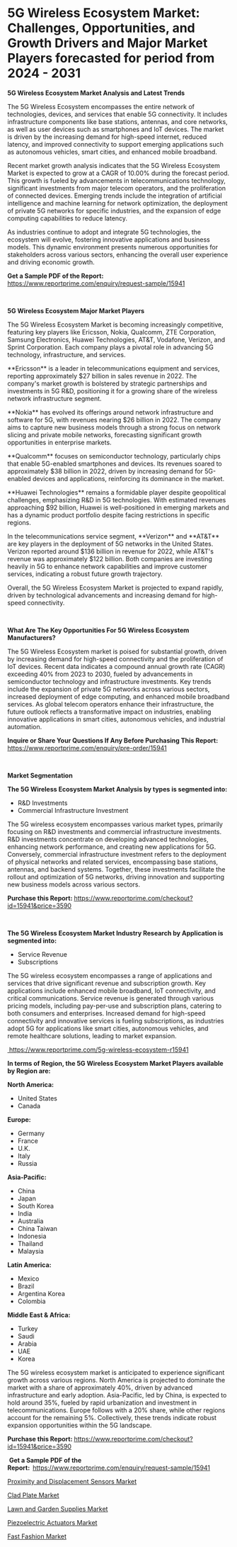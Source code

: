 <p><h1>5G Wireless Ecosystem Market: Challenges, Opportunities, and Growth Drivers and Major Market Players forecasted for period from 2024 - 2031</h1></p><p><strong>5G Wireless Ecosystem Market Analysis and Latest Trends</strong></p>
<p><p>The 5G Wireless Ecosystem encompasses the entire network of technologies, devices, and services that enable 5G connectivity. It includes infrastructure components like base stations, antennas, and core networks, as well as user devices such as smartphones and IoT devices. The market is driven by the increasing demand for high-speed internet, reduced latency, and improved connectivity to support emerging applications such as autonomous vehicles, smart cities, and enhanced mobile broadband.</p><p>Recent market growth analysis indicates that the 5G Wireless Ecosystem Market is expected to grow at a CAGR of 10.00% during the forecast period. This growth is fueled by advancements in telecommunications technology, significant investments from major telecom operators, and the proliferation of connected devices. Emerging trends include the integration of artificial intelligence and machine learning for network optimization, the deployment of private 5G networks for specific industries, and the expansion of edge computing capabilities to reduce latency.</p><p>As industries continue to adopt and integrate 5G technologies, the ecosystem will evolve, fostering innovative applications and business models. This dynamic environment presents numerous opportunities for stakeholders across various sectors, enhancing the overall user experience and driving economic growth.</p></p>
<p><strong>Get a Sample PDF of the Report:&nbsp;</strong> <a href="https://www.reportprime.com/enquiry/request-sample/15941?utm_campaign=1674&utm_medium=2&utm_source=Github&utm_content=ia&utm_term=25122024&utm_id=5g-wireless-ecosystem">https://www.reportprime.com/enquiry/request-sample/15941</a></p>
<p>&nbsp;</p>
<p><strong>5G Wireless Ecosystem Major Market Players</strong></p>
<p><p>The 5G Wireless Ecosystem Market is becoming increasingly competitive, featuring key players like Ericsson, Nokia, Qualcomm, ZTE Corporation, Samsung Electronics, Huawei Technologies, AT&T, Vodafone, Verizon, and Sprint Corporation. Each company plays a pivotal role in advancing 5G technology, infrastructure, and services.</p><p>**Ericsson** is a leader in telecommunications equipment and services, reporting approximately $27 billion in sales revenue in 2022. The company's market growth is bolstered by strategic partnerships and investments in 5G R&D, positioning it for a growing share of the wireless network infrastructure segment.</p><p>**Nokia** has evolved its offerings around network infrastructure and software for 5G, with revenues nearing $26 billion in 2022. The company aims to capture new business models through a strong focus on network slicing and private mobile networks, forecasting significant growth opportunities in enterprise markets.</p><p>**Qualcomm** focuses on semiconductor technology, particularly chips that enable 5G-enabled smartphones and devices. Its revenues soared to approximately $38 billion in 2022, driven by increasing demand for 5G-enabled devices and applications, reinforcing its dominance in the market.</p><p>**Huawei Technologies** remains a formidable player despite geopolitical challenges, emphasizing R&D in 5G technologies. With estimated revenues approaching $92 billion, Huawei is well-positioned in emerging markets and has a dynamic product portfolio despite facing restrictions in specific regions.</p><p>In the telecommunications service segment, **Verizon** and **AT&T** are key players in the deployment of 5G networks in the United States. Verizon reported around $136 billion in revenue for 2022, while AT&T's revenue was approximately $122 billion. Both companies are investing heavily in 5G to enhance network capabilities and improve customer services, indicating a robust future growth trajectory.</p><p>Overall, the 5G Wireless Ecosystem Market is projected to expand rapidly, driven by technological advancements and increasing demand for high-speed connectivity.</p></p>
<p>&nbsp;</p>
<p><strong>What Are The Key Opportunities For 5G Wireless Ecosystem Manufacturers?</strong></p>
<p><p>The 5G Wireless Ecosystem market is poised for substantial growth, driven by increasing demand for high-speed connectivity and the proliferation of IoT devices. Recent data indicates a compound annual growth rate (CAGR) exceeding 40% from 2023 to 2030, fueled by advancements in semiconductor technology and infrastructure investments. Key trends include the expansion of private 5G networks across various sectors, increased deployment of edge computing, and enhanced mobile broadband services. As global telecom operators enhance their infrastructure, the future outlook reflects a transformative impact on industries, enabling innovative applications in smart cities, autonomous vehicles, and industrial automation.</p></p>
<p><strong>Inquire or Share Your Questions If Any Before Purchasing This Report:</strong> <a href="https://www.reportprime.com/enquiry/pre-order/15941?utm_campaign=1674&utm_medium=2&utm_source=Github&utm_content=ia&utm_term=25122024&utm_id=5g-wireless-ecosystem">https://www.reportprime.com/enquiry/pre-order/15941</a></p>
<p>&nbsp;</p>
<p><strong>Market Segmentation</strong></p>
<p><strong>The 5G Wireless Ecosystem Market Analysis by types is segmented into:</strong></p>
<p><ul><li>R&D Investments</li><li>Commercial Infrastructure Investment</li></ul></p>
<p><p>The 5G wireless ecosystem encompasses various market types, primarily focusing on R&D investments and commercial infrastructure investments. R&D investments concentrate on developing advanced technologies, enhancing network performance, and creating new applications for 5G. Conversely, commercial infrastructure investment refers to the deployment of physical networks and related services, encompassing base stations, antennas, and backend systems. Together, these investments facilitate the rollout and optimization of 5G networks, driving innovation and supporting new business models across various sectors.</p></p>
<p><strong>Purchase this Report:&nbsp;</strong><a href="https://www.reportprime.com/checkout?id=15941&price=3590&utm_campaign=1674&utm_medium=2&utm_source=Github&utm_content=ia&utm_term=25122024&utm_id=5g-wireless-ecosystem">https://www.reportprime.com/checkout?id=15941&price=3590</a></p>
<p>&nbsp;</p>
<p><strong>The 5G Wireless Ecosystem Market Industry Research by Application is segmented into:</strong></p>
<p><ul><li>Service Revenue</li><li>Subscriptions</li></ul></p>
<p><p>The 5G wireless ecosystem encompasses a range of applications and services that drive significant revenue and subscription growth. Key applications include enhanced mobile broadband, IoT connectivity, and critical communications. Service revenue is generated through various pricing models, including pay-per-use and subscription plans, catering to both consumers and enterprises. Increased demand for high-speed connectivity and innovative services is fueling subscriptions, as industries adopt 5G for applications like smart cities, autonomous vehicles, and remote healthcare solutions, leading to market expansion.</p></p>
<p><a href="https://www.reportprime.com/5g-wireless-ecosystem-r15941?utm_campaign=1674&utm_medium=2&utm_source=Github&utm_content=ia&utm_term=25122024&utm_id=5g-wireless-ecosystem">&nbsp;https://www.reportprime.com/5g-wireless-ecosystem-r15941</a></p>
<p><strong>In terms of Region, the 5G Wireless Ecosystem Market Players available by Region are:</strong></p>
<p>
    <p> <strong> North America: </strong>
        <ul>
            <li>United States</li>
            <li>Canada</li>
        </ul>
        </p> 
    <p> <strong> Europe: </strong>
        <ul>
            <li>Germany</li>
            <li>France</li>
            <li>U.K.</li>
            <li>Italy</li>
            <li>Russia</li>
        </ul>
        </p> 
    <p> <strong> Asia-Pacific: </strong>
        <ul>
            <li>China</li>
            <li>Japan</li>
            <li>South Korea</li>
            <li>India</li>
            <li>Australia</li>
            <li>China Taiwan</li>
            <li>Indonesia</li>
            <li>Thailand</li>
            <li>Malaysia</li>
        </ul>
        </p> 
    <p> <strong> Latin America: </strong>
        <ul>
            <li>Mexico</li>
            <li>Brazil</li>
            <li>Argentina Korea</li>
            <li>Colombia</li>
        </ul>
        </p> 
    <p> <strong> Middle East & Africa: </strong>
        <ul>
            <li>Turkey</li>
            <li>Saudi</li>
            <li>Arabia</li>
            <li>UAE</li>
            <li>Korea</li>
        </ul>
    </p>
    </p>
<p><p>The 5G wireless ecosystem market is anticipated to experience significant growth across various regions. North America is projected to dominate the market with a share of approximately 40%, driven by advanced infrastructure and early adoption. Asia-Pacific, led by China, is expected to hold around 35%, fueled by rapid urbanization and investment in telecommunications. Europe follows with a 20% share, while other regions account for the remaining 5%. Collectively, these trends indicate robust expansion opportunities within the 5G landscape.</p></p>
<p><strong>Purchase this Report: </strong><a href="https://www.reportprime.com/checkout?id=15941&price=3590&utm_campaign=1674&utm_medium=2&utm_source=Github&utm_content=ia&utm_term=25122024&utm_id=5g-wireless-ecosystem">https://www.reportprime.com/checkout?id=15941&price=3590</a></p>
<p>&nbsp;<strong>Get a Sample PDF of the Report:&nbsp;&nbsp;</strong><a href="https://www.reportprime.com/enquiry/request-sample/15941?utm_campaign=1674&utm_medium=2&utm_source=Github&utm_content=ia&utm_term=25122024&utm_id=5g-wireless-ecosystem">https://www.reportprime.com/enquiry/request-sample/15941</a></p>
<p><strong></strong></p>
<p><p><a href="https://www.linkedin.com/pulse/global-proximity-displacement-sensors-market-size-growth-oomke?utm_campaign=1674&utm_medium=2&utm_source=Github&utm_content=ia&utm_term=25122024&utm_id=5g-wireless-ecosystem">Proximity and Displacement Sensors Market</a></p><p><a href="https://www.linkedin.com/pulse/rev-athenaur-okk4f?utm_campaign=1674&utm_medium=2&utm_source=Github&utm_content=ia&utm_term=25122024&utm_id=5g-wireless-ecosystem">Clad Plate Market</a></p><p><a href="https://www.linkedin.com/pulse/latest-lawn-garden-supplies-market-report-size-share-revenue-o7z3f?utm_campaign=1674&utm_medium=2&utm_source=Github&utm_content=ia&utm_term=25122024&utm_id=5g-wireless-ecosystem">Lawn and Garden Supplies Market</a></p><p><a href="https://www.linkedin.com/pulse/global-piezoelectric-actuators-market-study-2024-2031-tprof?utm_campaign=1674&utm_medium=2&utm_source=Github&utm_content=ia&utm_term=25122024&utm_id=5g-wireless-ecosystem">Piezoelectric Actuators Market</a></p><p><a href="https://www.linkedin.com/pulse/global-fast-fashion-market-exploring-share-trends-future-growth-fwjxc?utm_campaign=1674&utm_medium=2&utm_source=Github&utm_content=ia&utm_term=25122024&utm_id=5g-wireless-ecosystem">Fast Fashion Market</a></p></p>
